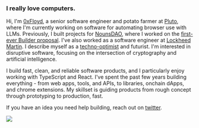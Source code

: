 ### I really love computers.

Hi, I'm [0xFloyd](https://github.com/0xFloyd), a senior software engineer and potato farmer at [Pluto](https://pluto.xyz), where I'm currently working on software for automating browser use with LLMs. Previously, I built projects for [NounsDAO](https://nouns.wtf), where I worked on the [first-ever Builder proposal](https://nouns.wtf/vote/2). I've also worked as a software engineer at [Lockheed Martin](https://lockheedmartin.com). I describe myself as a [techno-optimist](https://en.wikipedia.org/wiki/Techno-Optimist_Manifesto) and futurist. I'm interested in disruptive software, focusing on the intersection of cryptography and artificial intelligence.

I build fast, clean, and reliable software products, and I particularly enjoy working with TypeScript and React. I've spent the past few years building everything - from web apps, tools, and APIs, to libraries, onchain dApps, and chrome extensions. My skillset is guiding products from rough concept through prototyping to production, fast.

If you have an idea you need help building, reach out on [twitter](https://x.com/0xFloyd).




![](https://visitor-badge.laobi.icu/badge?page_id=0xFloyd)
